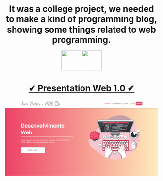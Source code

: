 <h1 align="center">
  It was a college project, we needed to make a kind of programming blog, showing some things related to web programming.
</h1>

<p align="center">
  <img width="65" height="65" src="https://cdn.jsdelivr.net/gh/devicons/devicon/icons/html5/html5-original.svg" /> 
  <img width="65" height="65" src="https://cdn.jsdelivr.net/gh/devicons/devicon/icons/css3/css3-original.svg" />     
</p>

<h1 align="center">
  <a href="https://astracoder.github.io/presentation-web/">✔ Presentation Web 1.0 ✔</a>
</h1>

<img src="/Presentation.png">
